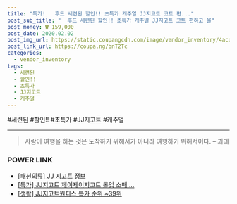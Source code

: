 ```yaml
--- 
title: "특가!   후드 세련된 할인!! 초특가 캐주얼 JJ지고트 코트 편..." 
post_sub_title: "  후드 세련된 할인!! 초특가 캐주얼 JJ지고트 코트 편하고 울" 
post_money: ₩ 159,000 
post_date: 2020.02.02 
post_img_url: https://static.coupangcdn.com/image/vendor_inventory/4acd/730259a22f15cc9097682d3fbda1f27ed7e20888c41105eba375de62209e.PNG 
post_link_url: https://coupa.ng/bnT2Tc 
categories: 
  - vendor_inventory 
tags: 
  - 세련된 
  - 할인!! 
  - 초특가 
  - JJ지고트 
  - 캐주얼 
--- 
```

  #세련된 #할인!! #초특가 #JJ지고트 #캐주얼 
<hr> 

> 사람이 여행을 하는 것은 도착하기 위해서가 아니라 여행하기 위해서이다. – 괴테 


### POWER LINK

* <a href="https://blog.naver.com/santokki14/221768383351" target="_blank"> [패션의류] JJ 지고트 정보 </a>
* <a href="https://blog.naver.com/santokki14/221788138543" target="_blank">[특가] JJ지고트 제이제이지고트 롤업 소매 ...</a>
* <a href="https://blog.naver.com/sakai111/221793199748" target="_blank"> [생활] JJ지고트원피스 특가 순위 ~39위</a>
